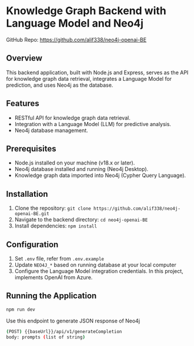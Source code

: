 # Knowledge Graph Backend with Language Model and Neo4j

GitHub Repo: https://github.com/alif338/neo4j-openai-BE

## Overview
This backend application, built with Node.js and Express, serves as the API for knowledge graph data retrieval, integrates a Language Model for prediction, and uses Neo4j as the database.

## Features
- RESTful API for knowledge graph data retrieval.
- Integration with a Language Model (LLM) for predictive analysis.
- Neo4j database management.

## Prerequisites
- Node.js installed on your machine (v18.x or later).
- Neo4j database installed and running (Neo4j Desktop).
- Knowledge graph data imported into Neo4j (Cypher Query Language).

## Installation
1. Clone the repository: `git clone https://github.com/alif338/neo4j-openai-BE.git`
2. Navigate to the backend directory: `cd neo4j-openai-BE`
3. Install dependencies: `npm install`

## Configuration
1. Set `.env` file, refer from `.env.example`
2. Update `NEO4J_*` based on running database at your local computer
3. Configure the Language Model integration credentials. In this project, implements OpenAI from Azure.

## Running the Application
```bash
npm run dev
```
Use this endpoint to generate JSON response of Neo4j
```bash
(POST) {{baseUrl}}/api/v1/generateCompletion
body: prompts (list of string)
```
